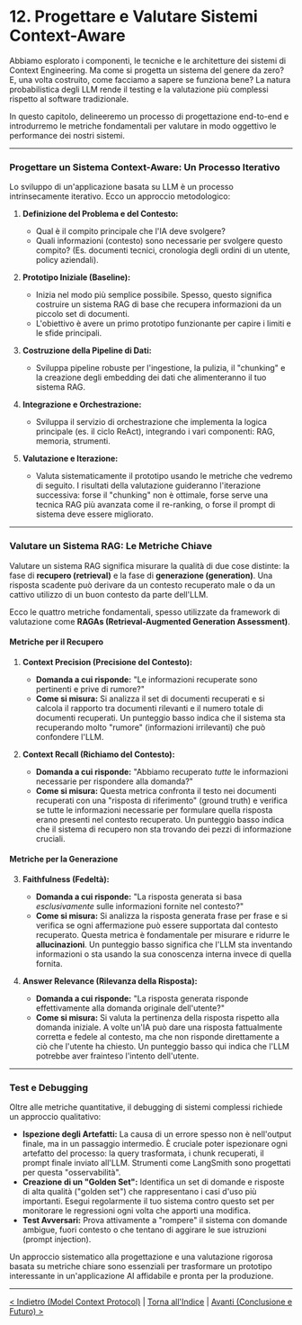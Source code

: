 # 12. Progettare e Valutare Sistemi Context-Aware

Abbiamo esplorato i componenti, le tecniche e le architetture dei sistemi di Context Engineering. Ma come si progetta un sistema del genere da zero? E, una volta costruito, come facciamo a sapere se funziona bene? La natura probabilistica degli LLM rende il testing e la valutazione più complessi rispetto al software tradizionale.

In questo capitolo, delineeremo un processo di progettazione end-to-end e introdurremo le metriche fondamentali per valutare in modo oggettivo le performance dei nostri sistemi.

---

### Progettare un Sistema Context-Aware: Un Processo Iterativo

Lo sviluppo di un'applicazione basata su LLM è un processo intrinsecamente iterativo. Ecco un approccio metodologico:

1.  **Definizione del Problema e del Contesto:**

    - Qual è il compito principale che l'IA deve svolgere?
    - Quali informazioni (contesto) sono necessarie per svolgere questo compito? (Es. documenti tecnici, cronologia degli ordini di un utente, policy aziendali).

2.  **Prototipo Iniziale (Baseline):**

    - Inizia nel modo più semplice possibile. Spesso, questo significa costruire un sistema RAG di base che recupera informazioni da un piccolo set di documenti.
    - L'obiettivo è avere un primo prototipo funzionante per capire i limiti e le sfide principali.

3.  **Costruzione della Pipeline di Dati:**

    - Sviluppa pipeline robuste per l'ingestione, la pulizia, il "chunking" e la creazione degli embedding dei dati che alimenteranno il tuo sistema RAG.

4.  **Integrazione e Orchestrazione:**

    - Sviluppa il servizio di orchestrazione che implementa la logica principale (es. il ciclo ReAct), integrando i vari componenti: RAG, memoria, strumenti.

5.  **Valutazione e Iterazione:**
    - Valuta sistematicamente il prototipo usando le metriche che vedremo di seguito. I risultati della valutazione guideranno l'iterazione successiva: forse il "chunking" non è ottimale, forse serve una tecnica RAG più avanzata come il re-ranking, o forse il prompt di sistema deve essere migliorato.

---

### Valutare un Sistema RAG: Le Metriche Chiave

Valutare un sistema RAG significa misurare la qualità di due cose distinte: la fase di **recupero (retrieval)** e la fase di **generazione (generation)**. Una risposta scadente può derivare da un contesto recuperato male o da un cattivo utilizzo di un buon contesto da parte dell'LLM.

Ecco le quattro metriche fondamentali, spesso utilizzate da framework di valutazione come **RAGAs (Retrieval-Augmented Generation Assessment)**.

#### Metriche per il Recupero

1.  **Context Precision (Precisione del Contesto):**

    - **Domanda a cui risponde:** "Le informazioni recuperate sono pertinenti e prive di rumore?"
    - **Come si misura:** Si analizza il set di documenti recuperati e si calcola il rapporto tra documenti rilevanti e il numero totale di documenti recuperati. Un punteggio basso indica che il sistema sta recuperando molto "rumore" (informazioni irrilevanti) che può confondere l'LLM.

2.  **Context Recall (Richiamo del Contesto):**
    - **Domanda a cui risponde:** "Abbiamo recuperato _tutte_ le informazioni necessarie per rispondere alla domanda?"
    - **Come si misura:** Questa metrica confronta il testo nei documenti recuperati con una "risposta di riferimento" (ground truth) e verifica se tutte le informazioni necessarie per formulare quella risposta erano presenti nel contesto recuperato. Un punteggio basso indica che il sistema di recupero non sta trovando dei pezzi di informazione cruciali.

#### Metriche per la Generazione

3.  **Faithfulness (Fedeltà):**

    - **Domanda a cui risponde:** "La risposta generata si basa _esclusivamente_ sulle informazioni fornite nel contesto?"
    - **Come si misura:** Si analizza la risposta generata frase per frase e si verifica se ogni affermazione può essere supportata dal contesto recuperato. Questa metrica è fondamentale per misurare e ridurre le **allucinazioni**. Un punteggio basso significa che l'LLM sta inventando informazioni o sta usando la sua conoscenza interna invece di quella fornita.

4.  **Answer Relevance (Rilevanza della Risposta):**
    - **Domanda a cui risponde:** "La risposta generata risponde effettivamente alla domanda originale dell'utente?"
    - **Come si misura:** Si valuta la pertinenza della risposta rispetto alla domanda iniziale. A volte un'IA può dare una risposta fattualmente corretta e fedele al contesto, ma che non risponde direttamente a ciò che l'utente ha chiesto. Un punteggio basso qui indica che l'LLM potrebbe aver frainteso l'intento dell'utente.

---

### Test e Debugging

Oltre alle metriche quantitative, il debugging di sistemi complessi richiede un approccio qualitativo:

- **Ispezione degli Artefatti:** La causa di un errore spesso non è nell'output finale, ma in un passaggio intermedio. È cruciale poter ispezionare ogni artefatto del processo: la query trasformata, i chunk recuperati, il prompt finale inviato all'LLM. Strumenti come LangSmith sono progettati per questa "osservabilità".
- **Creazione di un "Golden Set":** Identifica un set di domande e risposte di alta qualità ("golden set") che rappresentano i casi d'uso più importanti. Esegui regolarmente il tuo sistema contro questo set per monitorare le regressioni ogni volta che apporti una modifica.
- **Test Avversari:** Prova attivamente a "rompere" il sistema con domande ambigue, fuori contesto o che tentano di aggirare le sue istruzioni (prompt injection).

Un approccio sistematico alla progettazione e una valutazione rigorosa basata su metriche chiare sono essenziali per trasformare un prototipo interessante in un'applicazione AI affidabile e pronta per la produzione.

---

[< Indietro (Model Context Protocol)](./11-model-context-protocol-mcp.md) | [Torna all'Indice](./index.md) | [Avanti (Conclusione e Futuro) >](./13-conclusione-e-tendenze-future.md)
